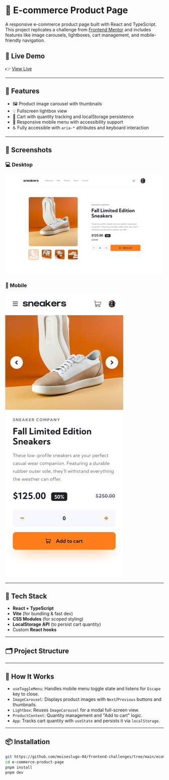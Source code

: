 # 🛒 E-commerce Product Page

A responsive e-commerce product page built with React and TypeScript. This project replicates a challenge from [Frontend Mentor](https://www.frontendmentor.io/challenges/ecommerce-product-page-UPsZ9MJp6) and includes features like image carousels, lightboxes, cart management, and mobile-friendly navigation.

## 🚀 Live Demo

👉 [View Live](https://ecommercee-product-page.netlify.app/)

---

## 🧩 Features

- 🖼️ Product image carousel with thumbnails
- 💡 Fullscreen lightbox view
- 🛒 Cart with quantity tracking and localStorage persistence
- 📱 Responsive mobile menu with accessibility support
- ♿ Fully accessible with `aria-*` attributes and keyboard interaction

---

## 📸 Screenshots

### 💻 Desktop

![Desktop Screenshot](./design/desktop-design.jpg)

### 📱 Mobile

![Mobile Screenshot](./design/mobile-design.jpg)

---

## 🧱 Tech Stack

- **React + TypeScript**
- **Vite** (for bundling & fast dev)
- **CSS Modules** (for scoped styling)
- **LocalStorage API** (to persist cart quantity)
- Custom **React hooks**

---

## 🗂️ Project Structure

---

## 🧪 How It Works

- `useToggleMenu`: Handles mobile menu toggle state and listens for `Escape` key to close.
- `ImageCarousel`: Displays product images with `Next`/`Previous` buttons and thumbnails.
- `Lightbox`: Reuses `ImageCarousel` for a modal full-screen view.
- `ProductContent`: Quantity management and "Add to cart" logic.
- `App`: Tracks cart quantity with `useState` and persists it via `localStorage`.

---

## 📦 Installation

```bash
git https://github.com/moiseslugo-04/frontend-challenges/tree/main/ecommerce-product-page
cd e-commerce-product-page
pnpm install
pnpm dev
```

